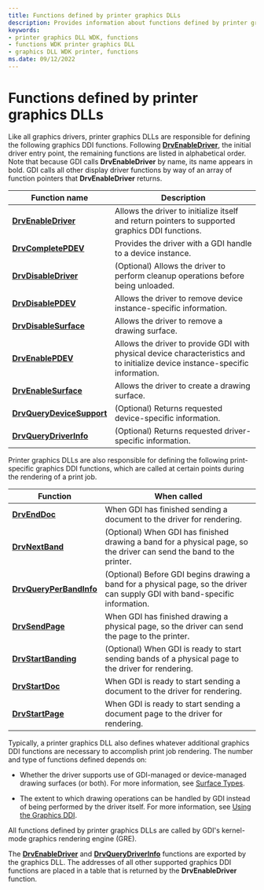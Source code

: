```yaml
---
title: Functions defined by printer graphics DLLs
description: Provides information about functions defined by printer graphics DLLs.
keywords:
- printer graphics DLL WDK, functions
- functions WDK printer graphics DLL
- graphics DLL WDK printer, functions
ms.date: 09/12/2022
---
```


# Functions defined by printer graphics DLLs

Like all graphics drivers, printer graphics DLLs are responsible for defining the following graphics DDI functions. Following [**DrvEnableDriver**](/windows/win32/api/winddi/nf-winddi-drvenabledriver), the initial driver entry point, the remaining functions are listed in alphabetical order. Note that because GDI calls **DrvEnableDriver** by name, its name appears in bold. GDI calls all other display driver functions by way of an array of function pointers that **DrvEnableDriver** returns.

| Function name | Description |
|--|--|
| [**DrvEnableDriver**](/windows/win32/api/winddi/nf-winddi-drvenabledriver) | Allows the driver to initialize itself and return pointers to supported graphics DDI functions. |
| [**DrvCompletePDEV**](/windows/win32/api/winddi/nf-winddi-drvcompletepdev) | Provides the driver with a GDI handle to a device instance. |
| [**DrvDisableDriver**](/windows/win32/api/winddi/nf-winddi-drvdisabledriver) | (Optional) Allows the driver to perform cleanup operations before being unloaded. |
| [**DrvDisablePDEV**](/windows/win32/api/winddi/nf-winddi-drvdisablepdev) | Allows the driver to remove device instance-specific information. |
| [**DrvDisableSurface**](/windows/win32/api/winddi/nf-winddi-drvdisablesurface) | Allows the driver to remove a drawing surface. |
| [**DrvEnablePDEV**](/windows/win32/api/winddi/nf-winddi-drvenablepdev) | Allows the driver to provide GDI with physical device characteristics and to initialize device instance-specific information. |
| [**DrvEnableSurface**](/windows/win32/api/winddi/nf-winddi-drvenablesurface) | Allows the driver to create a drawing surface. |
| [**DrvQueryDeviceSupport**](/windows/win32/api/winddi/nf-winddi-drvquerydevicesupport) | (Optional) Returns requested device-specific information. |
| [**DrvQueryDriverInfo**](/windows/win32/api/winddi/nf-winddi-drvquerydriverinfo) | (Optional) Returns requested driver-specific information. |

Printer graphics DLLs are also responsible for defining the following print-specific graphics DDI functions, which are called at certain points during the rendering of a print job.

| Function | When called |
|--|--|
| [**DrvEndDoc**](/windows/win32/api/winddi/nf-winddi-drvenddoc) | When GDI has finished sending a document to the driver for rendering. |
| [**DrvNextBand**](/windows/win32/api/winddi/nf-winddi-drvnextband) | (Optional) When GDI has finished drawing a band for a physical page, so the driver can send the band to the printer. |
| [**DrvQueryPerBandInfo**](/windows/win32/api/winddi/nf-winddi-drvqueryperbandinfo) | (Optional) Before GDI begins drawing a band for a physical page, so the driver can supply GDI with band-specific information. |
| [**DrvSendPage**](/windows/win32/api/winddi/nf-winddi-drvsendpage) | When GDI has finished drawing a physical page, so the driver can send the page to the printer. |
| [**DrvStartBanding**](/windows/win32/api/winddi/nf-winddi-drvstartbanding) | (Optional) When GDI is ready to start sending bands of a physical page to the driver for rendering. |
| [**DrvStartDoc**](/windows/win32/api/winddi/nf-winddi-drvstartdoc) | When GDI is ready to start sending a document to the driver for rendering. |
| [**DrvStartPage**](/windows/win32/api/winddi/nf-winddi-drvstartpage) | When GDI is ready to start sending a document page to the driver for rendering. |

Typically, a printer graphics DLL also defines whatever additional graphics DDI functions are necessary to accomplish print job rendering. The number and type of functions defined depends on:

- Whether the driver supports use of GDI-managed or device-managed drawing surfaces (or both). For more information, see [Surface Types](../display/surface-types.md).

- The extent to which drawing operations can be handled by GDI instead of being performed by the driver itself. For more information, see [Using the Graphics DDI](../display/using-the-graphics-ddi.md).

All functions defined by printer graphics DLLs are called by GDI's kernel-mode graphics rendering engine (GRE).

The [**DrvEnableDriver**](/windows/win32/api/winddi/nf-winddi-drvenabledriver) and [**DrvQueryDriverInfo**](/windows/win32/api/winddi/nf-winddi-drvquerydriverinfo) functions are exported by the graphics DLL. The addresses of all other supported graphics DDI functions are placed in a table that is returned by the **DrvEnableDriver** function.
